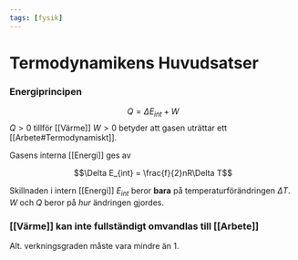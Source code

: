 ```yaml
---
tags: [fysik]
---
```

# Termodynamikens Huvudsatser
### Energiprincipen 
$$Q = \Delta E_{int}+W$$
$Q>0$ tillför [[Värme]]
$W>0$ betyder att gasen uträttar ett [[Arbete#Termodynamiskt]].

Gasens interna [[Energi]] ges av

$$\Delta E_{int} = \frac{f}{2}nR\Delta T$$

Skillnaden i intern [[Energi]] $E_{int}$ beror **bara** på temperaturförändringen $\Delta T$. $W$ och $Q$ beror på *hur* ändringen gjordes.

### [[Värme]] kan inte fullständigt omvandlas till [[Arbete]]
Alt. verkningsgraden måste vara mindre än 1.